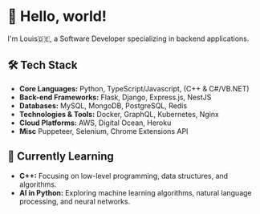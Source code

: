 # 👋 Hello, world!

I'm Louis🇩🇪, a Software Developer specializing in backend applications.

## 🛠️ Tech Stack

- **Core Languages:** Python, TypeScript/Javascript, (C++ & C#/VB.NET)
- **Back-end Frameworks:** Flask, Django, Express.js, NestJS
- **Databases:** MySQL, MongoDB, PostgreSQL, Redis
- **Technologies & Tools:** Docker, GraphQL, Kubernetes, Nginx 
- **Cloud Platforms:** AWS, Digital Ocean, Heroku
- **Misc** Puppeteer, Selenium, Chrome Extensions API

## 🌱 Currently Learning

- **C++:** Focusing on low-level programming, data structures, and algorithms.
- **AI in Python:** Exploring machine learning algorithms, natural language processing, and neural networks.

